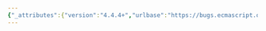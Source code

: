 ```yaml
---
{"_attributes":{"version":"4.4.4+","urlbase":"https://bugs.ecmascript.org/","maintainer":"dherman@mozilla.com"},"bug":{"bug_id":2773,"creation_ts":"2014-05-01 07:56:00 -0700","short_desc":"21.1.3.18 String.prototype.startsWith: Remove duplicated step 6","delta_ts":"2014-06-16 14:58:50 -0700","product":"Draft for 6th Edition","component":"editorial issue","version":"Rev 24: April 27, 2014 Draft","rep_platform":"All","op_sys":"All","bug_status":"RESOLVED","resolution":"FIXED","priority":"Normal","bug_severity":"normal","everconfirmed":true,"reporter":{"uid":"andrebargull","name":"André Bargull"},"assigned_to":{"uid":"allen","name":"Allen Wirfs-Brock"},"long_desc":[{"commentid":8066,"comment_count":0,"who":{"uid":"andrebargull","name":"André Bargull"},"bug_when":"2014-05-01 07:56:32 -0700","thetext":"21.1.3.18 String.prototype.startsWith ( searchString [, position ] )\n\nRemove step 6, ToString conversion already performed in step 5."},{"commentid":8242,"comment_count":1,"who":{"uid":"allen","name":"Allen Wirfs-Brock"},"bug_when":"2014-05-09 09:30:49 -0700","thetext":"fixed in rev25 editor's draft"},{"commentid":8985,"comment_count":2,"who":{"uid":"allen","name":"Allen Wirfs-Brock"},"bug_when":"2014-06-16 14:58:50 -0700","thetext":"fixed in rev25"}]}}
---
```

